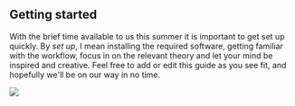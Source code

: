 ## Getting started

With the brief time available to us this summer it is important to get set up quickly. By *set up*, I mean installing the required software, getting familiar with the workflow, focus in on the relevant theory and let your mind be inspired and creative. Feel free to add or edit this guide as you see fit, and hopefully we'll be on our way in no time.

<img src="https://audunsh.github.io/slides/assets/owl_sky_200_perspective.png">